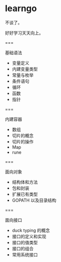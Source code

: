 # learngo

不谈了。

好好学习天天向上。

===

基础语法

-   变量定义
-   内建变量类型
-   常量与枚举
-   条件语句
-   循环
-   函数
-   指针

===

内建容器

-   数组
-   切片的概念
-   切片的操作
-   Map
-   rune

===

面向对象

-   结构体和方法
-   包和封装
-   扩展已有类型
-   GOPATH 以及目录结构

===

面向接口

-   duck typing 的概念
-   接口的定义和实现
-   接口的值类型
-   接口的组合
-   常用系统接口